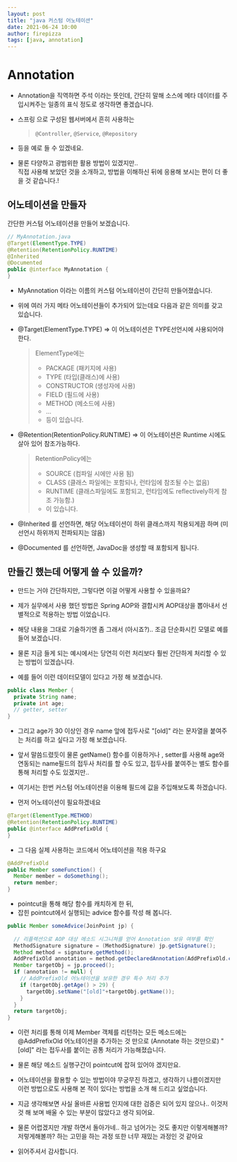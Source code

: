 ```yaml
---
layout: post
title: "java 커스텀 어노테이션"
date: 2021-06-24 10:00
author: firepizza
tags: [java, annotation]
---
```


# Annotation

- Annotation을 직역하면 주석 이라는 뜻인데, 간단히 말해 소스에 메타 데이터를 주입시켜주는 일종의 표식 정도로 생각하면 좋겠습니다.
- 스프링 으로 구성된 웹서버에서 흔히 사용하는
  > <code>@Controller</code>, <code>@Service</code>, <code>@Repository</code>
- 등을 예로 들 수 있겠네요.

- 물론 다양하고 광범위한 활용 방법이 있겠지만..<br/>
  직접 사용해 보았던 것을 소개하고, 방법을 이해하신 뒤에 응용해 보시는 편이 더 좋을 것 같습니다.!

## 어노테이션을 만들자

간단한 커스텀 어노테이션을 만들어 보겠습니다.

```java
// MyAnnotation.java
@Target(ElementType.TYPE)
@Retention(RetentionPolicy.RUNTIME)
@Inherited
@Documented
public @interface MyAnnotation {
}
```

- MyAnnotation 이라는 이름의 커스텀 어노테이션이 간단히 만들어졌습니다.
- 위에 여러 가지 메타 어노테이션들이 추가되어 있는데요 다음과 같은 의미를 갖고 있습니다.

- @Target(ElementType.TYPE) => 이 어노테이션은 TYPE선언시에 사용되어야 한다.
  > ElementType에는
  >
  > - PACKAGE (패키지에 사용)
  > - TYPE (타입(클래스)에 사용)
  > - CONSTRUCTOR (생성자에 사용)
  > - FIELD (필드에 사용)
  > - METHOD (메소드에 사용)<br/>
  > - ...
  > - 등이 있습니다.
- @Retention(RetentionPolicy.RUNTIME) => 이 어노테이션은 Runtime 시에도 살아 있어 참조가능하다.

  > RetentionPolicy에는
  >
  > - SOURCE (컴파일 시에만 사용 됨)
  > - CLASS (클래스 파일에는 포함되나, 런타임에 참조될 수는 없음)
  > - RUNTIME (클래스파일에도 포함되고, 런타임에도 reflectively하게 참조 가능함.)
  > - 이 있습니다.

- @Inherited 를 선언하면, 해당 어노테이션이 하위 클래스까지 적용되게끔 하며 (미 선언시 하위까지 전파되지는 않음)

- @Documented 를 선언하면, JavaDoc을 생성할 때 포함되게 됩니다.

## 만들긴 했는데 어떻게 쓸 수 있을까?

- 만드는 거야 간단하지만, 그렇다면 이걸 어떻게 사용할 수 있을까요?
- 제가 실무에서 사용 했던 방법은 Spring AOP와 결합시켜 AOP대상을 뽑아내서 선별적으로 적용하는 방법 이었습니다.

- 해당 내용을 그대로 기술하기엔 좀 그래서 (아시죠?).. 조금 단순화시킨 모델로 예를 들어 보겠습니다.
- 물론 지금 들게 되는 예시에서는 당연히 이런 처리보다 훨씬 간단하게 처리할 수 있는 방법이 있겠습니다.

- 예를 들어 이런 데이터모델이 있다고 가정 해 보겠습니다.

```java
public class Member {
  private String name;
  private int age;
  // getter, setter
}
```

- 그리고 age가 30 이상인 경우 name 앞에 접두사로 "[old]" 라는 문자열을 붙여주는 처리를 하고 싶다고 가정 해 보겠습니다.
- 앞서 말씀드렸듯이 물론 getName() 함수를 이용하거나 , setter를 사용해 age와 연동되는 name필드의 접두사 처리를 할 수도 있고, 접두사를 붙여주는 별도 함수를 통해 처리할 수도 있겠지만..
- 여기서는 한번 커스텀 어노테이션을 이용해 필드에 값을 주입해보도록 하겠습니다.

- 먼저 어노테이션이 필요하겠네요

```java
@Target(ElementType.METHOD)
@Retention(RetentionPolicy.RUNTIME)
public @interface AddPrefixOld {
}
```

- 그 다음 실제 사용하는 코드에서 어노테이션을 적용 하구요

```java
@AddPrefixOld
public Member someFunction() {
  Member member = doSomething();
  return member;
}
```

- pointcut을 통해 해당 함수를 캐치하게 한 뒤,
- 잡힌 pointcut에서 실행되는 advice 함수를 작성 해 봅니다.

```java
public Member someAdvice(JoinPoint jp) {
  
  // 리플렉션으로 AOP 대상 메소드 시그니쳐를 얻어 Annotation 보유 여부를 확인
  MethodSignature signature = (MethodSignature) jp.getSignature();
  Method method = signature.getMethod();
  AddPrefixOld annotation = method.getDeclaredAnnotation(AddPrefixOld.class);
  Member targetObj = jp.proceed();
  if (annotation != null) {
    // AddPrefixOld 어노테이션을 보유한 경우 특수 처리 추가
    if (targetObj.getAge() > 29) {
      targetObj.setName("[old]"+targetObj.getName());
    }
  }
  return targetObj;
}
```

- 이런 처리를 통해 이제 Member 객체를 리턴하는 모든 메소드에는 @AddPrefixOld 어노테이션을 추가하는 것 만으로 (Annotate 하는 것만으로) "[old]" 라는 접두사를 붙이는 공통 처리가 가능해졌습니다.
- 물론 해당 메소드 실행구간이 pointcut에 잡혀 있어야 겠지만요.
- 어노테이션을 활용할 수 있는 방법이야 무궁무진 하겠고, 생각하기 나름이겠지만<br/>
이런 방법으로도 사용해 본 적이 있다는 방법을 소개 해 드리고 싶었습니다.
- 지금 생각해보면 사실 올바른 사용법 인지에 대한 검증은 되어 있지 않으나.. 이것저것 해 보며 배울 수 있는 부분이 많았다고 생각 되어요.
- 물론 어렵겠지만 개발 하면서 돌아가네.. 하고 넘어가는 것도 좋지만 이렇게해볼까? 저렇게해볼까? 하는 고민을 하는 과정 또한 너무 재밌는 과정인 것 같아요

- 읽어주셔서 감사합니다.